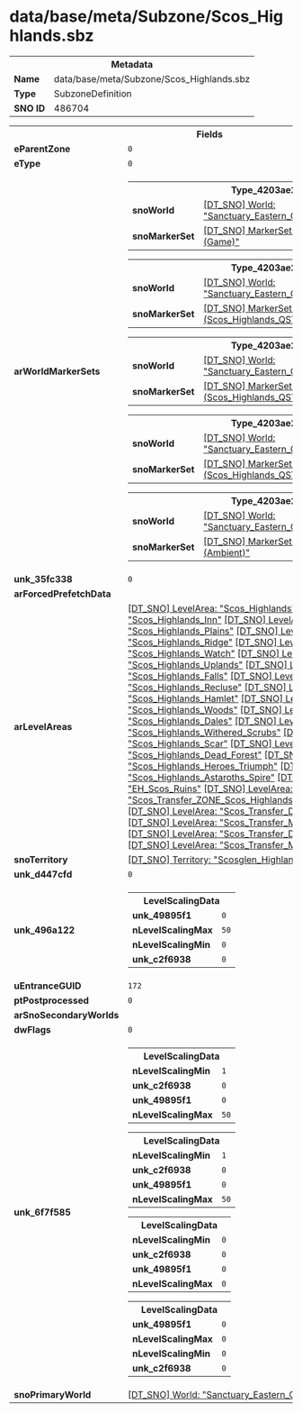 <h1>data/base/meta/Subzone/Scos_Highlands.sbz</h1><table><tr><th colspan="100%">Metadata</th></tr><tr><td><b>Name</b></td><td>data/base/meta/Subzone/Scos_Highlands.sbz</td></tr><tr><td><b>Type</b></td><td>SubzoneDefinition</td></tr><tr><td><b>SNO ID</b></td><td>486704</td></tr></table>

<table><tr><th colspan="100%">Fields</th></tr><tr><td><b>eParentZone</b></td><td><code>0</code></td></tr><tr><td><b>eType</b></td><td><code>0</code></td></tr><tr><td><b>arWorldMarkerSets</b></td><td><table><tr><th colspan="100%">Type_4203ae2e</th></tr><tr><td><b>snoWorld</b></td><td><a href="..\World\Sanctuary_Eastern_Continent.wrl.md">[DT_SNO] World: "Sanctuary_Eastern_Continent"</a></td></tr><tr><td><b>snoMarkerSet</b></td><td><a href="..\MarkerSet\Scos_Highlands (Game).mrk.md">[DT_SNO] MarkerSet: "Scos_Highlands (Game)"</a></td></tr></table>


<table><tr><th colspan="100%">Type_4203ae2e</th></tr><tr><td><b>snoWorld</b></td><td><a href="..\World\Sanctuary_Eastern_Continent.wrl.md">[DT_SNO] World: "Sanctuary_Eastern_Continent"</a></td></tr><tr><td><b>snoMarkerSet</b></td><td><a href="..\MarkerSet\Scos_Highlands (Scos_Highlands_QST_APyreofAsh).mrk.md">[DT_SNO] MarkerSet: "Scos_Highlands (Scos_Highlands_QST_APyreofAsh)"</a></td></tr></table>


<table><tr><th colspan="100%">Type_4203ae2e</th></tr><tr><td><b>snoWorld</b></td><td><a href="..\World\Sanctuary_Eastern_Continent.wrl.md">[DT_SNO] World: "Sanctuary_Eastern_Continent"</a></td></tr><tr><td><b>snoMarkerSet</b></td><td><a href="..\MarkerSet\Scos_Highlands (Scos_Highlands_QST_ChasingEmbers).mrk.md">[DT_SNO] MarkerSet: "Scos_Highlands (Scos_Highlands_QST_ChasingEmbers)"</a></td></tr></table>


<table><tr><th colspan="100%">Type_4203ae2e</th></tr><tr><td><b>snoWorld</b></td><td><a href="..\World\Sanctuary_Eastern_Continent.wrl.md">[DT_SNO] World: "Sanctuary_Eastern_Continent"</a></td></tr><tr><td><b>snoMarkerSet</b></td><td><a href="..\MarkerSet\Scos_Highlands (Scos_Highlands_QST_TheBearofBlackweald).mrk.md">[DT_SNO] MarkerSet: "Scos_Highlands (Scos_Highlands_QST_TheBearofBlackweald)"</a></td></tr></table>


<table><tr><th colspan="100%">Type_4203ae2e</th></tr><tr><td><b>snoWorld</b></td><td><a href="..\World\Sanctuary_Eastern_Continent.wrl.md">[DT_SNO] World: "Sanctuary_Eastern_Continent"</a></td></tr><tr><td><b>snoMarkerSet</b></td><td><a href="..\MarkerSet\Scos_Highlands (Ambient).mrk.md">[DT_SNO] MarkerSet: "Scos_Highlands (Ambient)"</a></td></tr></table>


</td></tr><tr><td><b>unk_35fc338</b></td><td><code>0</code></td></tr><tr><td><b>arForcedPrefetchData</b></td><td></td></tr><tr><td><b>arLevelAreas</b></td><td><a href="..\LevelArea\Scos_Highlands.lvl.md">[DT_SNO] LevelArea: "Scos_Highlands"</a>
<a href="..\LevelArea\Scos_Highlands_Inn.lvl.md">[DT_SNO] LevelArea: "Scos_Highlands_Inn"</a>
<a href="..\LevelArea\Scos_Highlands_Plains.lvl.md">[DT_SNO] LevelArea: "Scos_Highlands_Plains"</a>
<a href="..\LevelArea\Scos_Highlands_Ridge.lvl.md">[DT_SNO] LevelArea: "Scos_Highlands_Ridge"</a>
<a href="..\LevelArea\Scos_Highlands_Watch.lvl.md">[DT_SNO] LevelArea: "Scos_Highlands_Watch"</a>
<a href="..\LevelArea\Scos_Highlands_Uplands.lvl.md">[DT_SNO] LevelArea: "Scos_Highlands_Uplands"</a>
<a href="..\LevelArea\Scos_Highlands_Falls.lvl.md">[DT_SNO] LevelArea: "Scos_Highlands_Falls"</a>
<a href="..\LevelArea\Scos_Highlands_Recluse.lvl.md">[DT_SNO] LevelArea: "Scos_Highlands_Recluse"</a>
<a href="..\LevelArea\Scos_Highlands_Hamlet.lvl.md">[DT_SNO] LevelArea: "Scos_Highlands_Hamlet"</a>
<a href="..\LevelArea\Scos_Highlands_Woods.lvl.md">[DT_SNO] LevelArea: "Scos_Highlands_Woods"</a>
<a href="..\LevelArea\Scos_Highlands_Dales.lvl.md">[DT_SNO] LevelArea: "Scos_Highlands_Dales"</a>
<a href="..\LevelArea\Scos_Highlands_Withered_Scrubs.lvl.md">[DT_SNO] LevelArea: "Scos_Highlands_Withered_Scrubs"</a>
<a href="..\LevelArea\Scos_Highlands_Scar.lvl.md">[DT_SNO] LevelArea: "Scos_Highlands_Scar"</a>
<a href="..\LevelArea\Scos_Highlands_Dead_Forest.lvl.md">[DT_SNO] LevelArea: "Scos_Highlands_Dead_Forest"</a>
<a href="..\LevelArea\Scos_Highlands_Heroes_Triumph.lvl.md">[DT_SNO] LevelArea: "Scos_Highlands_Heroes_Triumph"</a>
<a href="..\LevelArea\Scos_Highlands_Astaroths_Spire.lvl.md">[DT_SNO] LevelArea: "Scos_Highlands_Astaroths_Spire"</a>
<a href="..\LevelArea\EH_Scos_Ruins.lvl.md">[DT_SNO] LevelArea: "EH_Scos_Ruins"</a>
<a href="..\LevelArea\Scos_Transfer_ZONE_Scos_Highlands_Frac_Tundra_N.lvl.md">[DT_SNO] LevelArea: "Scos_Transfer_ZONE_Scos_Highlands_Frac_Tundra_N"</a>
<a href="..\LevelArea\Scos_Transfer_Downs_Highlands.lvl.md">[DT_SNO] LevelArea: "Scos_Transfer_Downs_Highlands"</a>
<a href="..\LevelArea\Scos_Transfer_Moors_Highlands.lvl.md">[DT_SNO] LevelArea: "Scos_Transfer_Moors_Highlands"</a>
<a href="..\LevelArea\Scos_Transfer_Downs_Highlands_Loch.lvl.md">[DT_SNO] LevelArea: "Scos_Transfer_Downs_Highlands_Loch"</a>
<a href="..\LevelArea\Scos_Transfer_Moors_Highlands_2.lvl.md">[DT_SNO] LevelArea: "Scos_Transfer_Moors_Highlands_2"</a>
</td></tr><tr><td><b>snoTerritory</b></td><td><a href="..\Territory\Scosglen_Highlands.ter.md">[DT_SNO] Territory: "Scosglen_Highlands"</a></td></tr><tr><td><b>unk_d447cfd</b></td><td><code>0</code></td></tr><tr><td><b>unk_496a122</b></td><td><table><tr><th colspan="100%">LevelScalingData</th></tr><tr><td><b>unk_49895f1</b></td><td><code>0</code></td></tr><tr><td><b>nLevelScalingMax</b></td><td><code>50</code></td></tr><tr><td><b>nLevelScalingMin</b></td><td><code>0</code></td></tr><tr><td><b>unk_c2f6938</b></td><td><code>0</code></td></tr></table>

</td></tr><tr><td><b>uEntranceGUID</b></td><td><code>172</code></td></tr><tr><td><b>ptPostprocessed</b></td><td><code>0</code></td></tr><tr><td><b>arSnoSecondaryWorlds</b></td><td></td></tr><tr><td><b>dwFlags</b></td><td><code>0</code></td></tr><tr><td><b>unk_6f7f585</b></td><td><table><tr><th colspan="100%">LevelScalingData</th></tr><tr><td><b>nLevelScalingMin</b></td><td><code>1</code></td></tr><tr><td><b>unk_c2f6938</b></td><td><code>0</code></td></tr><tr><td><b>unk_49895f1</b></td><td><code>0</code></td></tr><tr><td><b>nLevelScalingMax</b></td><td><code>50</code></td></tr></table>


<table><tr><th colspan="100%">LevelScalingData</th></tr><tr><td><b>nLevelScalingMin</b></td><td><code>1</code></td></tr><tr><td><b>unk_c2f6938</b></td><td><code>0</code></td></tr><tr><td><b>unk_49895f1</b></td><td><code>0</code></td></tr><tr><td><b>nLevelScalingMax</b></td><td><code>50</code></td></tr></table>


<table><tr><th colspan="100%">LevelScalingData</th></tr><tr><td><b>nLevelScalingMin</b></td><td><code>0</code></td></tr><tr><td><b>unk_c2f6938</b></td><td><code>0</code></td></tr><tr><td><b>unk_49895f1</b></td><td><code>0</code></td></tr><tr><td><b>nLevelScalingMax</b></td><td><code>0</code></td></tr></table>


<table><tr><th colspan="100%">LevelScalingData</th></tr><tr><td><b>unk_49895f1</b></td><td><code>0</code></td></tr><tr><td><b>nLevelScalingMax</b></td><td><code>0</code></td></tr><tr><td><b>nLevelScalingMin</b></td><td><code>0</code></td></tr><tr><td><b>unk_c2f6938</b></td><td><code>0</code></td></tr></table>


</td></tr><tr><td><b>snoPrimaryWorld</b></td><td><a href="..\World\Sanctuary_Eastern_Continent.wrl.md">[DT_SNO] World: "Sanctuary_Eastern_Continent"</a></td></tr></table>

